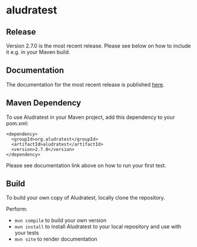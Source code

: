 aludratest
==========

## Release
Version 2.7.0 is the most recent release. Please see below on how to include it e.g. in your Maven build.

## Documentation
The documentation for the most recent release is published [here](http://aludratest.github.io/aludratest/user-guide.html).

## Maven Dependency

To use Aludratest in your Maven project, add this dependency to your pom.xml:

```
<dependency>
  <groupId>org.aludratest</groupId>
  <artifactId>aludratest</artifactId>
  <version>2.7.0</version>
</dependency>
```

Please see documentation link above on how to run your first test.

## Build

To build your own copy of Aludratest, locally clone the repository.

Perform:

* `mvn compile` to build your own version
* `mvn install` to install Aludratest to your local repository and use with your tests
* `mvn site` to render documentation
